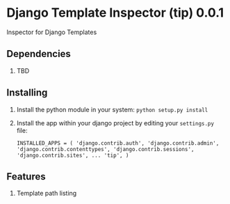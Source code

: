 # Django Template Inspector (tip) 0.0.1

Inspector for Django Templates

## Dependencies

1. TBD

## Installing

1. Install the python module in your system:
`python setup.py install`

2. Install the app within your django project by editing your `settings.py` file:

    `INSTALLED_APPS = (
        'django.contrib.auth',
        'django.contrib.admin',
        'django.contrib.contenttypes',
        'django.contrib.sessions',
        'django.contrib.sites',
        ...
        'tip',
    )`

## Features

1. Template path listing
    